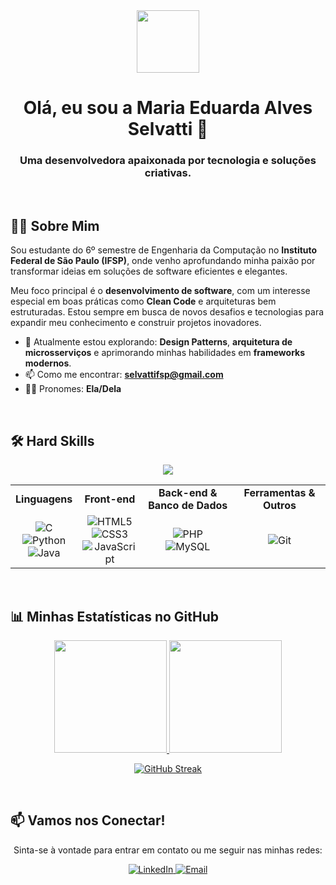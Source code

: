 <div align="center">
  <img src="https://media.giphy.com/media/M9gbBd9nbDrOTu1Mqx/giphy.gif" width="100" />
</div>

<h1 align="center">
    Olá, eu sou a Maria Eduarda Alves Selvatti 👋
</h1>

<h3 align="center">
    Uma desenvolvedora apaixonada por tecnologia e soluções criativas.
</h3>

<br>

## 👩‍💻 Sobre Mim

<p>
  Sou estudante do 6º semestre de Engenharia da Computação no <b>Instituto Federal de São Paulo (IFSP)</b>, onde venho aprofundando minha paixão por transformar ideias em soluções de software eficientes e elegantes.
</p>

<p>
  Meu foco principal é o <b>desenvolvimento de software</b>, com um interesse especial em boas práticas como <b>Clean Code</b> e arquiteturas bem estruturadas. Estou sempre em busca de novos desafios e tecnologias para expandir meu conhecimento e construir projetos inovadores.
</p>

- 🌱 Atualmente estou explorando: **Design Patterns**, **arquitetura de microsserviços** e aprimorando minhas habilidades em **frameworks modernos**.
- 📫 Como me encontrar: **selvattifsp@gmail.com**
- 👩‍💻 Pronomes: **Ela/Dela**

<br>

## 🛠️ Hard Skills

<p align="center">
  <a href="https://skillicons.dev">
    <img src="https://skillicons.dev/icons?i=c,python,java,javascript,php,html,css,mysql,git,docker,laravel,react" />
  </a>
</p>

<table align="center">
  <tr>
    <td align="center"><strong>Linguagens</strong></td>
    <td align="center"><strong>Front-end</strong></td>
    <td align="center"><strong>Back-end & Banco de Dados</strong></td>
    <td align="center"><strong>Ferramentas & Outros</strong></td>
  </tr>
  <tr>
    <td align="center">
      <img src="https://img.shields.io/badge/C-00599C?style=for-the-badge&logo=c&logoColor=white" alt="C"><br>
      <img src="https://img.shields.io/badge/Python-3776AB?style=for-the-badge&logo=python&logoColor=white" alt="Python"><br>
      <img src="https://img.shields.io/badge/Java-ED8B00?style=for-the-badge&logo=openjdk&logoColor=white" alt="Java">
    </td>
    <td align="center">
      <img src="https://img.shields.io/badge/HTML5-E34F26?style=for-the-badge&logo=html5&logoColor=white" alt="HTML5"><br>
      <img src="https://img.shields.io/badge/CSS3-1572B6?style=for-the-badge&logo=css3&logoColor=white" alt="CSS3"><br>
      <img src="https://img.shields.io/badge/JavaScript-F7DF1E?style=for-the-badge&logo=javascript&logoColor=black" alt="JavaScript">
    </td>
    <td align="center">
      <img src="https://img.shields.io/badge/PHP-777BB4?style=for-the-badge&logo=php&logoColor=white" alt="PHP"><br>
      <img src="https://img.shields.io/badge/MySQL-4479A1?style=for-the-badge&logo=mysql&logoColor=white" alt="MySQL">
    </td>
    <td align="center">
      <img src="https://img.shields.io/badge/GIT-F05032?style=for-the-badge&logo=git&logoColor=white" alt="Git">
    </td>
  </tr>
</table>

<br>

## 📊 Minhas Estatísticas no GitHub

<p align="center">
  <a href="https://github.com/dudaselvatti">
    <img height="180em" src="https://github-readme-stats.vercel.app/api?username=dudaselvatti&show_icons=true&theme=dracula&include_all_commits=true&count_private=true"/>
    <img height="180em" src="https://github-readme-stats.vercel.app/api/top-langs/?username=dudaselvatti&layout=compact&langs_count=7&theme=dracula"/>
  </a>
</p>
<p align="center">
  <a href="https://github.com/dudaselvatti">
    <img src="https://github-readme-streak-stats.herokuapp.com/?user=dudaselvatti&theme=dracula&date_format=j%20M%5B%20Y%5D" alt="GitHub Streak"/>
  </a>
</p>

<br>

## 📫 Vamos nos Conectar!

<p align="center">
  Sinta-se à vontade para entrar em contato ou me seguir nas minhas redes:
</p>

<p align="center">
  <a href="https://www.linkedin.com/in/maria-eduarda-alves-selvatti-1b05252ba/" target="_blank">
    <img src="https://img.shields.io/badge/LinkedIn-0077B5?style=for-the-badge&logo=linkedin&logoColor=white" alt="LinkedIn">
  </a>
  <a href="mailto:selvattifsp@gmail.com" target="_blank">
    <img src="https://img.shields.io/badge/Email-D14836?style=for-the-badge&logo=gmail&logoColor=white" alt="Email">
  </a>
</p>
